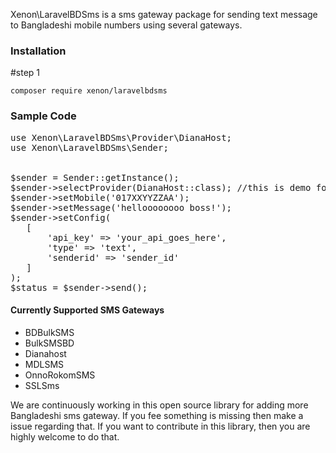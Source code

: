 Xenon\LaravelBDSms is a sms gateway package for sending text message to Bangladeshi mobile numbers using several gateways.

### Installation
#step 1
```
composer require xenon/laravelbdsms
```

### Sample Code

<pre>
use Xenon\LaravelBDSms\Provider\DianaHost;
use Xenon\LaravelBDSms\Sender;


$sender = Sender::getInstance();
$sender->selectProvider(DianaHost::class); //this is demo for Dianahost
$sender->setMobile('017XXYYZZAA');
$sender->setMessage('helloooooooo boss!');
$sender->setConfig(
   [
       'api_key' => 'your_api_goes_here',
       'type' => 'text',
       'senderid' => 'sender_id'
   ]
);
$status = $sender->send();
</pre>


#### Currently Supported SMS Gateways
* BDBulkSMS
* BulkSMSBD
* Dianahost
* MDLSMS
* OnnoRokomSMS
* SSLSms

We are continuously working in this open source library for adding more Bangladeshi sms gateway. If you fee something is missing then make a issue regarding that.
If you want to contribute in this library, then you are highly welcome to do that.


